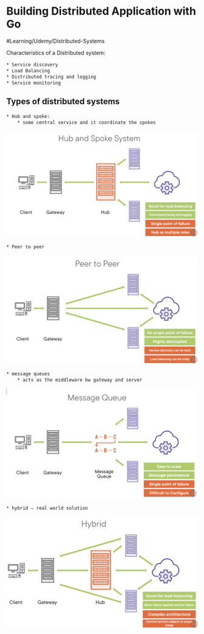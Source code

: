 # Building Distributed Application with Go
#Learning/Udemy/Distributed-Systems

Characteristics of a Distributed system:

	* Service discovery
	* Load Balancing
	* Distributed tracing and logging
	* Service monitoring

## Types of distributed systems

	* Hub and spoke: 
		* some central service and it coordinate the spokes
![](Building%20Distributed%20Application%20with%20Go/Screen%20Shot%202022-12-09%20at%202.44.17%20AM.png)

	* Peer to peer
![](Building%20Distributed%20Application%20with%20Go/Screen%20Shot%202022-12-09%20at%202.45.17%20AM.png)

	* message queues
		* acts as the middleware bw gateway and server
![](Building%20Distributed%20Application%20with%20Go/Screen%20Shot%202022-12-09%20at%202.58.57%20AM.png)


	
	* hybrid — real world solution
![](Building%20Distributed%20Application%20with%20Go/Screen%20Shot%202022-12-09%20at%203.00.04%20AM.png)



